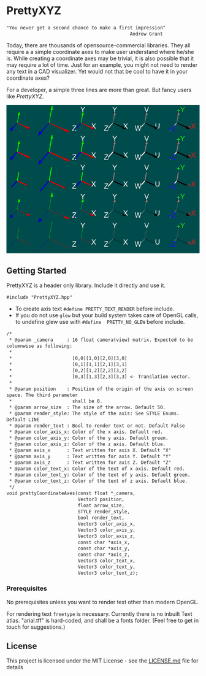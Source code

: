 # PrettyXYZ

    "You never get a second chance to make a first impression"
                                                 Andrew Grant

Today, there are thousands of opensource-commercial libraries. They all require a a simple coordinate axes to make user understand where he/she is. While creating a coordinate axes may be trivial, it is also possible that it may require a lot of time. Just for an example, you might not need to render any text in a CAD visualizer. Yet would not that be cool to have it in your coordinate axes?

For a developer, a simple three lines are more than great. But fancy users like *PrettyXYZ*. 

![Examples](images/examples.jpeg)

## Getting Started

PrettyXYZ is a header only library. Include it directly and use it.

```
#include "PrettyXYZ.hpp"
```

- To create axis text `#define PRETTY_TEXT_RENDER` before include.
- If you do not use `glew` but your build system takes care of OpenGL calls, to undefine glew use with `#define  PRETTY_NO_GLEW` before include. 


```
/*
 * @param _camera     : 16 float camera(view) matrix. Expected to be columnwise as following:  
 *                
 *                      [0,0][1,0][2,0][3,0]
 *                      [0,1][1,1][2,1][3,1]
 *                      [0,2][1,2][2,2][3,2]
 *                      [0,3][1,3][2,3][3,3] <- Translation vector.
 *
 * @param position    : Position of the origin of the axis on screen space. The third parameter
 *                      shall be 0.
 * @param arrow_size  : The size of the arrow. Default 50. 
 * @param render_style: The style of the axis: See STYLE Enums. Default LINE
 * @param render_text : Bool to render text or not. Default False 
 * @param color_axis_x: Color of the x axis. Default red. 
 * @param color_axis_y: Color of the y axis. Default green. 
 * @param color_axis_z: Color of the z axis. Default blue.
 * @param axis_x      : Text written for axis X. Default "X"
 * @param axis_y      : Text written for axis Y. Default "Y"
 * @param axis_z      : Text written for axis Z. Default "Z"
 * @param color_text_x: Color of the text of x axis. Default red. 
 * @param color_text_y: Color of the text of y axis. Default green. 
 * @param color_text_z: Color of the text of z axis. Default blue. 
 */
void prettyCoordinateAxes(const float *_camera,    
                          Vector3 position,        
                          float arrow_size, 
                          STYLE render_style, 
                          bool render_text,
                          Vector3 color_axis_x, 
                          Vector3 color_axis_y,
                          Vector3 color_axis_z, 
                          const char *axis_x,
                          const char *axis_y, 
                          const char *axis_z,
                          Vector3 color_text_x, 
                          Vector3 color_text_y,
                          Vector3 color_text_z);
```

### Prerequisites

No prerequisites unless you want to render text other than modern OpenGL. 

For rendering text `freetype` is necessary. Currently there is no inbuilt Text atlas. "arial.tff" is hard-coded, and shall be a fonts folder. (Feel free to get in touch for suggestions.) 



## License

This project is licensed under the MIT License - see the [LICENSE.md](LICENSE.md) file for details

